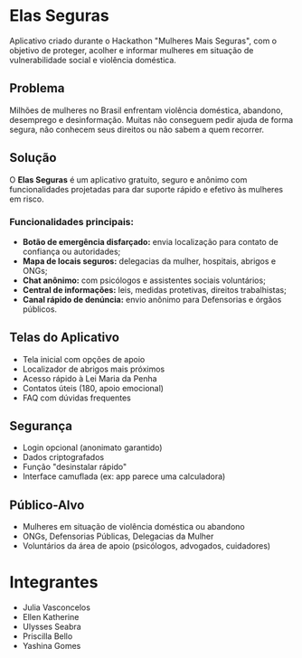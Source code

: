 # Elas Seguras

Aplicativo criado durante o Hackathon "Mulheres Mais Seguras", com o objetivo de proteger, acolher e informar mulheres em situação de vulnerabilidade social e violência doméstica.

## Problema

Milhões de mulheres no Brasil enfrentam violência doméstica, abandono, desemprego e desinformação. Muitas não conseguem pedir ajuda de forma segura, não conhecem seus direitos ou não sabem a quem recorrer.

## Solução

O **Elas Seguras** é um aplicativo gratuito, seguro e anônimo com funcionalidades projetadas para dar suporte rápido e efetivo às mulheres em risco.

### Funcionalidades principais:

-  **Botão de emergência disfarçado:** envia localização para contato de confiança ou autoridades;
-  **Mapa de locais seguros:** delegacias da mulher, hospitais, abrigos e ONGs;
-  **Chat anônimo:** com psicólogos e assistentes sociais voluntários;
-  **Central de informações:** leis, medidas protetivas, direitos trabalhistas;
-  **Canal rápido de denúncia:** envio anônimo para Defensorias e órgãos públicos.

## Telas do Aplicativo

- Tela inicial com opções de apoio
- Localizador de abrigos mais próximos
- Acesso rápido à Lei Maria da Penha
- Contatos úteis (180, apoio emocional)
- FAQ com dúvidas frequentes

## Segurança

- Login opcional (anonimato garantido)
- Dados criptografados
- Função "desinstalar rápido"
- Interface camuflada (ex: app parece uma calculadora)

## Público-Alvo

- Mulheres em situação de violência doméstica ou abandono
- ONGs, Defensorias Públicas, Delegacias da Mulher
- Voluntários da área de apoio (psicólogos, advogados, cuidadores)

# Integrantes
- Julia Vasconcelos
- Ellen Katherine
- Ulysses Seabra
- Priscilla Bello
- Yashina Gomes
